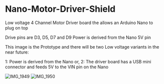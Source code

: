 # Nano-Motor-Driver-Shield
Low voltage 4 Channel Motor Driver board the allows an Arduino Nano to plug on top

Drive pins are D3, D5, D7 and D9
Power is derived from the Nano 5V pin

This image is the Prototype and there will be two Low voltage variants in the near future:

1: Power is derived from the Nano or,
2: The driver board has a USB mini connector and feeds 5V to the VIN pin on the Nano

![IMG_1949](https://github.com/gxdeange/Nano-Motor-Driver-Shield/assets/57690555/7aef6306-b8eb-458b-b590-0060eddad656) ![IMG_1950](https://github.com/gxdeange/Nano-Motor-Driver-Shield/assets/57690555/1cf387c9-f495-48c8-b6cb-4ede07e43d07)




